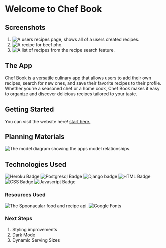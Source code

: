 # Welcome to Chef Book
## Screenshots

1. ![A users recipes page, shows all of a users created recipes.](https://i.imgur.com/NRUbVlo.png)
1. ![A recipe for beef pho.](https://i.imgur.com/TEGBxH8.png)
1. ![A list of recipes from the recipe search feature.](https://i.imgur.com/rF0cqKP.png)

## The App
Chef Book is a versatile culinary app that allows users to add their own recipes, search for new ones, and save their favorite recipes to their profile. 
Whether you're a seasoned chef or a home cook, Chef Book makes it easy to organize and discover delicious recipes tailored to your taste.

## Getting Started
You can visit the website here! [start here.](https://chef-book-7e05b256961b.herokuapp.com/)

## Planning Materials
![The model diagram showing the apps model relationships.](https://i.imgur.com/cPKJTyM.png)

## Technologies Used
![Heroku Badge](https://img.shields.io/badge/Heroku-430098?style=for-the-badge&logo=heroku&logoColor=white
)
![Postgresql Badge](https://img.shields.io/badge/Postgresql-4EA94B?style=for-the-badge&logo=postgresql&logoColor=white
)
![Django badge](https://img.shields.io/badge/Django-404D59?style=for-the-badge&logo=Django&logoColor=white
)
![HTML Badge](https://img.shields.io/badge/HTML-239120?style=for-the-badge&logo=html5&logoColor=white
)
![CSS Badge](https://img.shields.io/badge/CSS-239120?&style=for-the-badge&logo=css3&logoColor=white
)
![Javascript Badge](https://img.shields.io/badge/JavaScript-F7DF1E?style=for-the-badge&logo=javascript&logoColor=black
)

### Resources Used
![The Spoonacular food and recipe api.](https://spoonacular.com/food-api)
![Google Fonts](https://fonts.google.com/)


### Next Steps
1. Styling improvements
2. Dark Mode
3. Dynamic Serving Sizes
